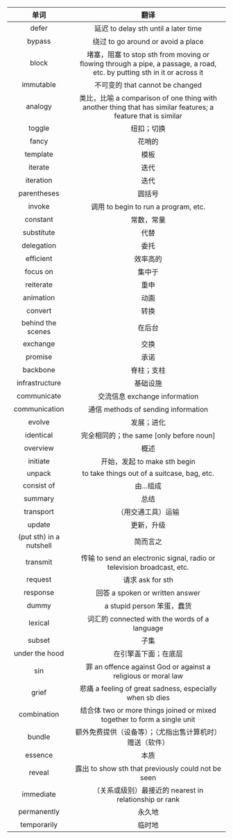 |          单词           |                                                          翻译                                                           |
| :---------------------: | :---------------------------------------------------------------------------------------------------------------------: |
|          defer          |                                          延迟 to delay sth until a later time                                           |
|         bypass          |                                           绕过 to go around or avoid a place                                            |
|          block          | 堵塞，阻塞 to stop sth from moving or flowing through a pipe, a passage, a road, etc. by putting sth in it or across it |
|        immutable        |                                             不可变的 that cannot be changed                                             |
|         analogy         |      类比，比喻 a comparison of one thing with another thing that has similar features; a feature that is similar       |
|         toggle          |                                                       纽扣；切换                                                        |
|          fancy          |                                                         花哨的                                                          |
|        template         |                                                          模板                                                           |
|         iterate         |                                                          迭代                                                           |
|        iteration        |                                                          迭代                                                           |
|       parentheses       |                                                         圆括号                                                          |
|         invoke          |                                          调用 to begin to run a program, etc.                                           |
|        constant         |                                                       常数，常量                                                        |
|       substitute        |                                                          代替                                                           |
|       delegation        |                                                          委托                                                           |
|        efficient        |                                                        效率高的                                                         |
|        focus on         |                                                         集中于                                                          |
|        reiterate        |                                                          重申                                                           |
|        animation        |                                                          动画                                                           |
|         convert         |                                                          转换                                                           |
|    behind the scenes    |                                                         在后台                                                          |
|        exchange         |                                                          交换                                                           |
|         promise         |                                                          承诺                                                           |
|        backbone         |                                                       脊柱；支柱                                                        |
|     infrastructure      |                                                        基础设施                                                         |
|       communicate       |                                              交流信息 exchange information                                              |
|      communication      |                                           通信 methods of sending information                                           |
|         evolve          |                                                       发展；进化                                                        |
|        identical        |                                         完全相同的；the same [only before noun]                                         |
|        overview         |                                                          概述                                                           |
|        initiate         |                                              开始，发起 to make sth begin                                               |
|         unpack          |                                       to take things out of a suitcase, bag, etc.                                       |
|       consist of        |                                                        由...组成                                                        |
|         summary         |                                                          总结                                                           |
|        transport        |                                                   （用交通工具）运输                                                    |
|         update          |                                                       更新，升级                                                        |
| (put sth) in a nutshell |                                                        简而言之                                                         |
|        transmit         |                         传输 to send an electronic signal, radio or television broadcast, etc.                          |
|         request         |                                                    请求 ask for sth                                                     |
|        response         |                                             回答 a spoken or written answer                                             |
|          dummy          |                                               a stupid person 笨蛋，蠢货                                                |
|         lexical         |                                      词汇的 connected with the words of a language                                      |
|         subset          |                                                          子集                                                           |
|     under the hood      |                                                  在引擎盖下面；在底层                                                   |
|           sin           |                              罪 an offence against God or against a religious or moral law                              |
|          grief          |                                悲痛 a feeling of great sadness, especially when sb dies                                 |
|       combination       |                        结合体 two or more things joined or mixed together to form a single unit                         |
|         bundle          |                                额外免费提供（设备等）；（尤指出售计算机时）赠送（软件）                                 |
|         essence         |                                                          本质                                                           |
|         reveal          |                                   露出 to show sth that previously could not be seen                                    |
|        immediate        |                                 （关系或级别）最接近的 nearest in relationship or rank                                  |
|       permanently       |                                                         永久地                                                          |
|       temporarily       |                                                         临时地                                                          |


